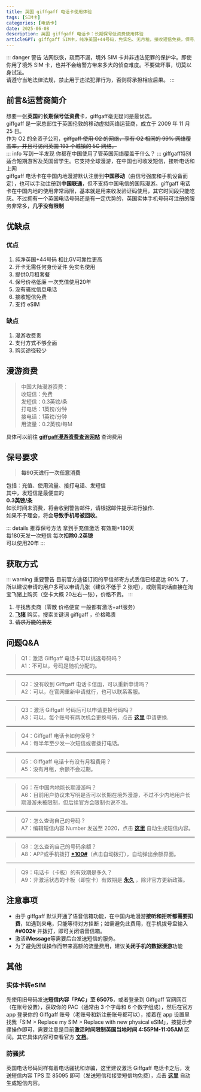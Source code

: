 ```yaml
---
title: 英国 giffgaff 电话卡使用体验
tags: [SIM卡]
categories: [电话卡]
date: 2025-06-08
description: 英国 giffgaff 电话卡：长期保号低资费使用体验
articleGPT: giffgaff SIM卡，纯净英国+44号码，免实名、无月租，接收短信免费，保号成本低，支持eSIM。它适合需长期保号、接收验证码、有英国号码需求的用户。然而，漫游资费高，支付和购买途径有限，且需每90天进行一次消费以避免号码被回收。
---
```


::: danger 警告
法网恢恢，疏而不漏，境外 SIM 卡并非违法犯罪的保护伞。即使你用了境外 SIM 卡，也并不会给警方带来多大的侦查难度。不要做坏事，切莫以身试法。<br>
请遵守当地法律法规，禁止用于违法犯罪行为，否则将承担相应后果。
:::

## 前言&运营商简介
想要一张**英国**的**长期保号低资费**卡，giffgaff毫无疑问是最优选。<br>
gif­f­gaff 是一家总部位于英国伦敦的移动虚拟网络运营商，成立于 2009 年 11 月 25 日。<br>
作为 O2 的全资子公司，~~gif­f­gaff 使用 O2 的网络，享有 O2 相同的 99% 网络覆盖率，并且可访问英国 193 个城镇的 5G 网络。~~<br>
::: info 写到一半发现
你都在中国使用了管英国网络覆盖干什么？
:::
giffgaff特别适合短期游客及英国留学生。它支持全球漫游，在中国也可收发短信，接听电话和上网<br>
giffgaff 电话卡在中国内地漫游默认注册到**中国移动**（由信号强度和手机设备而定），也可以手动注册到**中国联通**，但不支持中国电信的国际漫游。giffgaff 电话卡在中国内地的使用非常局限，基本就是用来收发验证码使用，其它时间段只能吃灰。不过拥有一个英国电话号码还是有一定优势的，英国实体手机号码可注册的服务非常多，**几乎没有限制**

## 优缺点
### 优点
1. 纯净英国+44号码 相比GV可靠性更高
2. 开卡无需任何身份证件 免实名使用
3. 提供0月租套餐
3. 保号价格低廉 一次充值使用20年
4. 没有骚扰信息电话
5. 接收短信免费
6. 支持 eSIM

### 缺点
1. 漫游收费贵
2. 支付方式不够全面
3. 购买途径较少

## 漫游资费
> 中国大陆漫游资费：<br>
>   收短信：免费<br>
>   发短信：0.3英镑/条<br>
>   打电话：1英镑/分钟<br>
>   接电话：1英镑/分钟<br>
>   用流量：0.2英镑/每M

具体可以前往 **[giffgaff漫游资费查询网站](https://www.giffgaff.com/roaming-charges)** 查询费用

## 保号要求
> **每90天进行一次任意消费**

包括：充值、使用流量、接打电话、发短信<br>
其中，发短信是最便宜的<br>
**0.3英镑/条**<br>
如长时间未消费，将会收到警告邮件，请根据邮件提示进行操作.<br>
如果不予理会，将会**导致手机号被回收**。

::: details 推荐保号方法
拿到手充值激活 有效期+180天<br>
每180天发一次短信 每次**扣除0.2英镑**<br>
可以使用20年
:::

## 获取方式
::: warning 重要警告
目前官方途径订阅的平信邮寄方式丢信已经高达 90% 了，所以建议申请的用户多可以申请几张（建议不低于 2 张吧），或刚需的话直接在淘宝飞猪上购买（空卡大概 20左右一张），价格不贵。
:::
1. 寻找售卖商（零散 价格便宜 一般都有激活+aff服务）
2. **[飞猪](https://www.fliggy.com/)** 购买，搜索关键词 giffgaff ，价格略贵
3. ~~请求万能的朋友~~

## 问题Q&A
> Q1：激活 Giffgaff 电话卡可以挑选号码吗？<br>
> A1：不可以，号码是随机分配的。
---
> Q2：没有收到 Giffgaff 电话卡信函，可以重新申请吗？<br>
> A2：可以，在官网重新申请就行，也可以联系客服。
---
> Q3：激活 Giffgaff 号码后可以申请更换号码吗？<br>
> A3：可以，每个账号有两次机会更换号码，点击 **[这里](https://www.giffgaff.com/profile/details/getnumber)** 申请更换.
---
> Q4：Giffgaff 电话卡如何保号？<br>
> A4：每半年至少发一次短信或者拨打电话。
---
> Q5：Giffgaff 电话卡有没有月租费用？<br>
> A5：没有月租，余额不会过期。
---
> Q6：在中国内地能长期漫游吗？<br>
> A6：目前用户协议未写明是否可以长期在境外漫游，不过不少内地用户长期漫游未被限制，但后续官方会限制也说不准。
---
> Q7：怎么查询自己的号码？<br>
> A7：编辑短信内容 Number 发送至 2020，点击 **[这里](sms:2020;?&body=Number)** 自动生成短信内容。
---
> Q8：怎么查询自己的号码余额？<br>
> A8：APP或手机拨打 **[*100#](tel:*100#)**（点击自动拨打），自动弹出余额界面。
---
> Q9：电话卡（卡板）的有效期是多久？<br>
> A9：非激活状态的卡板（即空卡）有效期是 **[永久](https://community.giffgaff.com/d/33685815-do-unactivated-sims-expire/2)** ，除非官方更新政策。

## 注意事项
- 由于 giffgaff 默认开通了语音信箱功能，在中国内地漫游**接听和拒听都需要扣费**，如遇到来电，只能等待对方挂断；如需避免此费用，在手机拨号盘输入 **##002#** 并拨打，即可关闭语音信箱。
- 激活**iMessage**等需要后台发送短信的服务。
- 为了避免因误操作而带来高额的流量费用，建议**关闭手机的数据漫游**功能

## 其他
### 实体卡转eSIM
先使用旧号码发送**短信内容「PAC」至 65075**，或者登录到 Giffgaff 官网网页（在账号设置），获取你的 PAC（通常由 3 个字母和 6 个数字组成），然后在官方 app 登录你的 Giffgaff 账号（老账号和新注册账号都可以），接着在 app 设置里找我「SIM > Replace my SIM > Replace with new physical eSIM」，按提示步骤操作即可，需要注意是目前**激活时间限制英国当地时间 4:55PM-11:05AM** 区间。其它具体内容可查看官方 **[文档](https://www.giffgaff.com/blog/giffgaff-news/how-to-get-a-giffgaff-esim/)**。

### 防骚扰
英国电话号码同样有着电话骚扰和诈骗，这里建议激活 Giffgaff 电话卡之后，发送短信内容 TPS 至 85095 即可（发送短信和接受短信均免费），点击 **[这里](sms:85095;?&body=TPS)** 自动生成短信内容。